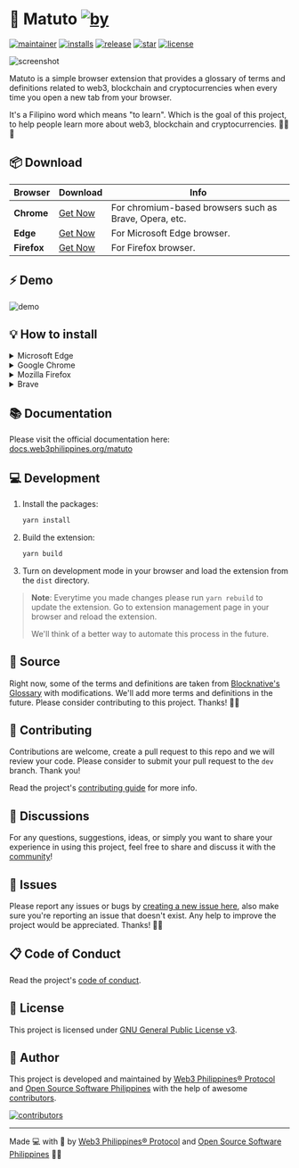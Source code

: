 # 📖 Matuto [![by](https://img.shields.io/badge/by-Web3%20Philippines-7b3fe4.svg?longCache=true&labelColor=181717&style=flat-square)](https://web3philippines.org)

[![maintainer](https://img.shields.io/badge/maintainer-OSS%20Philippines-blue.svg?logo=github&labelColor=181717&longCache=true&style=flat-square)](https://ossph.org) [![installs](https://img.shields.io/chrome-web-store/users/gbdkfpagopdnedcmmohlpmogekmfpobp?style=flat-square&logo=Google%20Chrome&logoColor=%23fff&label=installs&labelColor=%23181717&color=%237b3fe4)](https://chrome.google.com/webstore/detail/matuto-learn-web3-in-ever/gbdkfpagopdnedcmmohlpmogekmfpobp) [![release](https://img.shields.io/github/release/web3phl/matuto.svg?logo=github&labelColor=181717&color=green&style=flat-square)](https://github.com/web3phl/matuto/releases) [![star](https://img.shields.io/github/stars/web3phl/matuto.svg?&logo=github&labelColor=181717&color=yellow&style=flat-square)](https://github.com/web3phl/matuto/stargazers) [![license](https://img.shields.io/github/license/web3phl/matuto.svg?&logo=github&labelColor=181717&style=flat-square)](https://github.com/web3phl/matuto/blob/main/license)

![screenshot](src/assets/screenshot.png)

Matuto is a simple browser extension that provides a glossary of terms and definitions related to web3, blockchain and cryptocurrencies when every time you open a new tab from your browser.

It's a Filipino word which means "to learn". Which is the goal of this project, to help people learn more about web3, blockchain and cryptocurrencies. 💜💙📖

## 📦 Download

| Browser     | Download                                                                                                        | Info                                                   |
| ----------- | --------------------------------------------------------------------------------------------------------------- | ------------------------------------------------------ |
| **Chrome**  | [Get Now](https://chrome.google.com/webstore/detail/matuto-learn-web3-in-ever/gbdkfpagopdnedcmmohlpmogekmfpobp) | For chromium-based browsers such as Brave, Opera, etc. |
| **Edge**    | [Get Now](https://microsoftedge.microsoft.com/addons/detail/matuto/djbnlpmjbdflnjdcphaofhifcgigdbbe)            | For Microsoft Edge browser.                            |
| **Firefox** | [Get Now](https://addons.mozilla.org/en-US/firefox/addon/matuto/)                                               | For Firefox browser.                                   |

## ⚡ Demo

![demo](.github/assets/demo.gif)

## 💡 How to install

<!-- markdownlint-disable MD033 -->
<details>
<summary>Microsoft Edge</summary>
   <ol>
      <li>Go to the Microsoft Edge addon store <a href="https://microsoftedge.microsoft.com/addons/detail/matuto/djbnlpmjbdflnjdcphaofhifcgigdbbe" target="_blank">here</a>.</li>
      <li> Click "Get"</li>
      <li>Click "Add extension"</li>
      <li>In the top right corner go to: <br>
      <img src=".github/assets/how_to_install/edge/edge4.png"></img><br>Or just paste: edge://extensions/ into a search bar and skip to step 6</li>
      <li>Click "Manage extensions"</li>
      <li>Enable Matuto!<br><img src=".github/assets/how_to_install/edge/edge6.png"></img></li>
   </ol>
</details>

<details>
<summary>Google Chrome</summary>
   <ol>
      <li>Go to Chrome Web Store <a href="https://chrome.google.com/webstore/detail/matuto-learn-web3-in-ever/gbdkfpagopdnedcmmohlpmogekmfpobp" target="_blank">here</a></li>
      <li>Click "Add to Chrome"</li>
      <li>Click "Add extension"</li>
      <li>In the top right corner go to: <br>
      <img src=".github/assets/how_to_install/chrome/chrome4.png"></img><br> Or paste this: chrome://extensions/ into a search bar</li>
      <li>Make sure extension is enabled<br>
      <img src=".github/assets/how_to_install/chrome/chrome5.png"></img></li>
   </ol>
</details>

<details>
<summary>Mozilla Firefox</summary>
<ol>
      <li>Go to Firefox Addons <a href="https://addons.mozilla.org/en-US/firefox/addon/matuto/" target="_blank">here</a></li>
      <li>Click "Add to Firefox"</li>
      <li>Click "Add"</li>
      <li>In the top right corner go to: <br>
      <img src=".github/assets/how_to_install/firefox/firefox4.png"></img><br> Or paste this: about:addons into a search bar go to step 6</li>
      <li>Click "Manage extensions"</li>
      <li>Make sure Matuto is enabled!</li>
   </ol>
</details>

<details>
<summary>Brave</summary>
<ol>
      <li>Go to Chrome Web Store <a href="https://chrome.google.com/webstore/detail/matuto-learn-web3-in-ever/gbdkfpagopdnedcmmohlpmogekmfpobp" target="_blank">here</a></li>
      <li>Click "Add to Brave"</li>
      <li>Click "Add extension"</li>
      <li>In the top right corner go to "Manage extensions": <br>
      <img src=".github/assets/how_to_install/brave/brave4.png"></img><br> Or paste this: brave://extensions/ into a search bar</li>
      <li>Make sure Matuto extension is enabled!<br>
      <img src=".github/assets/how_to_install/brave/brave5.png"></img></li>
   </ol>
</details>
<!-- markdownlint-enable MD001 MD033 -->

## 📚 Documentation

Please visit the official documentation here: [docs.web3philippines.org/matuto](https://docs.web3philippines.org/matuto)

## 💻 Development

1. Install the packages:

   ```bash
   yarn install
   ```

2. Build the extension:

   ```bash
   yarn build
   ```

3. Turn on development mode in your browser and load the extension from the `dist` directory.

> **Note**: Everytime you made changes please run `yarn rebuild` to update the extension. Go to extension management page in your browser and reload the extension.
>
> We'll think of a better way to automate this process in the future.

## 📖 Source

Right now, some of the terms and definitions are taken from [Blocknative's Glossary](https://www.blocknative.com/glossary) with modifications. We'll add more terms and definitions in the future. Please consider contributing to this project. Thanks! 🙏✨

## 🎯 Contributing

Contributions are welcome, create a pull request to this repo and we will review your code. Please consider to submit your pull request to the `dev` branch. Thank you!

Read the project's [contributing guide](./contributing.md) for more info.

## 💬 Discussions

For any questions, suggestions, ideas, or simply you want to share your experience in using this project, feel free to share and discuss it with the [community](https://github.com/web3phl/matuto/discussions)!

## 🐛 Issues

Please report any issues or bugs by [creating a new issue here](https://github.com/web3phl/matuto/issues/new/choose), also make sure you're reporting an issue that doesn't exist. Any help to improve the project would be appreciated. Thanks! 🙏✨

## 📋 Code of Conduct

Read the project's [code of conduct](./code_of_conduct.md).

## 📃 License

This project is licensed under [GNU General Public License v3](https://opensource.org/licenses/GPL-3.0).

## 📝 Author

This project is developed and maintained by [Web3 Philippines® Protocol](https://web3philippines.org) and [Open Source Software Philippines](https://ossph.org) with the help of awesome [contributors](https://github.com/web3phl/matuto/graphs/contributors).

[![contributors](https://contrib.rocks/image?repo=web3phl/matuto)](https://github.com/web3phl/matuto/graphs/contributors)

---

Made 💻 with 💖 by [Web3 Philippines® Protocol](https://web3philippines.org) and [Open Source Software Philippines](https://ossph.org) 💜💙
